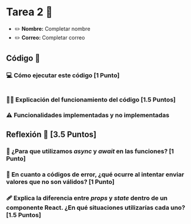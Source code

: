 # Tarea 2 :construction:

* :pencil2: **Nombre:** Completar nombre
* :pencil2: **Correo:** Completar correo

## Código :symbols:

### :computer: Cómo ejecutar este código [1 Punto]

```bash
```

### :teacher: Explicación del funcionamiento del código [1.5 Puntos]

### :warning: Funcionalidades implementadas y no implementadas

## Reflexión :thought_balloon: [3.5 Puntos]

### :scroll: ¿Para que utilizamos *async* y *await* en las funciones? [1 Punto]

### :thinking: En cuanto a códigos de error, ¿qué ocurre al intentar enviar valores que no son válidos? [1 Punto]

### :adhesive_bandage: Explica la diferencia entre *props* y *state* dentro de un componente React. ¿En qué situaciones utilizarías cada uno? [1.5 Puntos]